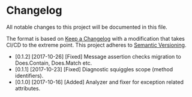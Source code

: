 # Changelog
All notable changes to this project will be documented in this file.

The format is based on [Keep a Changelog](http://keepachangelog.com/en/1.0.0/) with a modification that takes CI/CD to
the extreme point. This project adheres to [Semantic Versioning](http://semver.org/spec/v2.0.0.html).

* [0.1.2] [2017-10-26] [Fixed] Message assertion checks migration to Does.Contain, Does.Match etc.
* [0.1.1] [2017-10-23] [Fixed] Diagnostic squiggles scope (method identifiers).
* [0.1.0] [2017-10-16] [Added] Analyzer and fixer for exception related attributes.